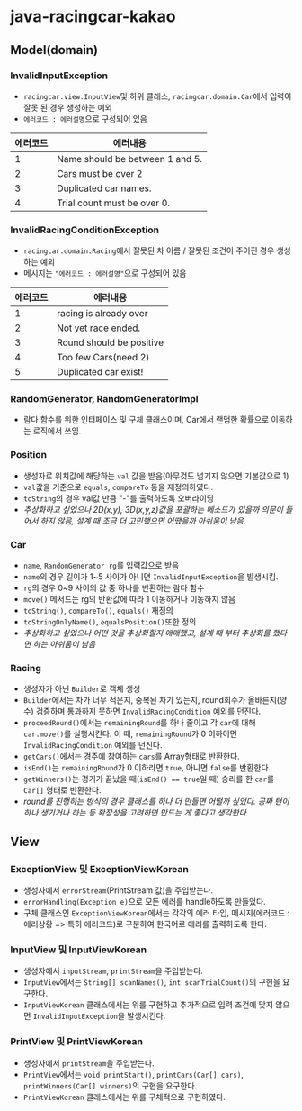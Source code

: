 # java-racingcar-kakao
## Model(domain)

### InvalidInputException
* `racingcar.view.InputView`및 하위 클래스, `racingcar.domain.Car`에서 입력이 잘못 된 경우 생성하는 예외
* `에러코드 : 에러설명`으로 구성되어 있음


|에러코드|에러내용|
|------|---|
|1|Name should be between 1 and 5.|
|2|Cars must be over 2|
|3|Duplicated car names.|
|4|Trial count must be over 0.|



### InvalidRacingConditionException
* `racingcar.domain.Racing`에서 잘못된 차 이름 / 잘못된 조건이 주어진 경우 생성하는 예외
* 메시지는 `"에러코드 : 에러설명"`으로 구성되어 있음

|에러코드|에러내용|
|------|---|
|1|racing is already over|
|2|Not yet race ended.|
|3|Round should be positive|
|4|Too few Cars(need 2)|
|5|Duplicated car exist!|




### RandomGenerator, RandomGeneratorImpl
* 람다 함수를 위한 인터페이스 및 구체 클래스이며, Car에서 랜덤한 확률으로 이동하는 로직에서 쓰임.


### Position
* 생성자로 위치값에 해당하는 `val` 값을 받음(아무것도 넘기지 않으면 기본값으로 1)
* `val`값을 기준으로 `equals`, `compareTo` 등을 재정의하였다.
* `toString`의 경우 val값 만큼 "-"를 출력하도록 오버라이딩
* _추상화하고 싶었으나 2D(x,y), 3D(x,y,z)값을 포괄하는 메소드가 있을까 의문이 들어서 하지 않음, 설계 때 조금 더 고민했으면 어땠을까 아쉬움이 남음._

### Car
* `name`, `RandomGenerator rg`를 입력값으로 받음
* `name`의 경우 길이가 1~5 사이가 아니면 `InvalidInputException`을 발생시킴.
* `rg`의 경우 0~9 사이의 값 중 하나를 반환하는 람다 함수
* `move()` 메서드는 rg의 반환값에 따라 1 이동하거나 이동하지 않음
* `toString()`, `compareTo()`, `equals()` 재정의
* `toStringOnlyName()`, `equalsPosition()`또한 정의
* _추상화하고 싶었으나 어떤 것을 추상화할지 애매했고, 설계 때 부터 추상화를 했다면 하는 아쉬움이 남음_

### Racing
* 생성자가 아닌 `Builder`로 객체 생성
* `Builder`에서는 차가 너무 적은지, 중복된 차가 있는지, round회수가 올바른지(양수) 검증하며 통과하지 못하면 `InvalidRacingCondition` 예외를 던진다.
* `proceedRound()`에서는 `remainingRound`를 하나 줄이고 각 `car`에 대해 `car.move()`를 실행시킨다. 이 때, `remainingRound`가 0 이하이면 `InvalidRacingCondition` 예외를 던진다.
* `getCars()`에서는 경주에 참여하는 `cars`를 Array형태로 반환한다.
* `isEnd()`는 `remainingRound`가 0 이하라면 `true`, 아니면 `false`를 반환한다.
* `getWinners()`는 경기가 끝났을 때(`isEnd() == true`일 때) 승리를 한 `car`를 `Car[]` 형태로 반환한다.
* _round를 진행하는 방식의 경우 클래스를 하나 더 만들면 어떨까 싶었다. 공짜 턴이 하나 생기거나 하는 등 확장성을 고려하면 만드는 게 좋다고 생각한다._

## View

### ExceptionView 및 ExceptionViewKorean
* 생성자에서 `errorStream`(PrintStream 값)을 주입받는다.
* `errorHandling(Exception e)`으로 모든 에러를 handle하도록 만들었다.
* 구체 클래스인 `ExceptionViewKorean`에서는 각각의 에러 타입, 메시지(에러코드 : 에러상황 => 특히 에러코드)로 구분하여 한국어로 에러를 출력하도록 한다.

### InputView 및 InputViewKorean
* 생성자에서 `inputStream`, `printStream`을 주입받는다.
* `InputView`에서는 `String[] scanNames()`, `int scanTrialCount()`의 구현을 요구한다.
* `InputViewKorean` 클래스에서는 위를 구현하고 추가적으로 입력 조건에 맞지 않으면 `InvalidInputException`을 발생시킨다.

### PrintView 및 PrintViewKorean
* 생성자에서 `printStream`을 주입받는다.
* `PrintView`에서는 `void printStart()`, `printCars(Car[] cars)`, `printWinners(Car[] winners)`의 구현을 요구한다.
* `PrintViewKorean` 클래스에서는 위를 구체적으로 구현하였다.
